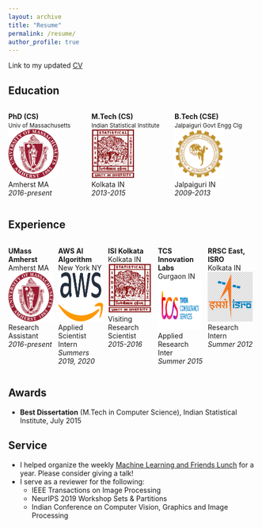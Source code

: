 ```yaml
---
layout: archive
title: "Resume"
permalink: /resume/
author_profile: true
---
```


Link to my updated [CV](docs/Archan_Ray_Resume.pdf)

## Education

<div style="display:flex">
     <div style="flex:1;padding-right:10px;">
        <p class="text-center">
            <strong>PhD (CS)</strong><br>
            <small>Univ of Massachusetts</small><br>
            <a href="https://cs.umass.edu/"><img src="images/umass.png" height="100"/></a><br>
            Amherst MA<br>
            <em>2016-present</em>   
        </p>
     </div>
     <div style="flex:1;padding-right:10px;">
        <p class="text-center">
            <strong>M.Tech (CS)</strong><br>
            <small>Indian Statistical Institute</small><br>
            <a href="https://www.isical.ac.in/"><img src="images/isikol.png" height="100"/></a><br>
            Kolkata IN<br>
            <em>2013-2015</em>   
        </p>
     </div>
     <div style="flex:1;padding-right:10px;">
        <p class="text-center">
            <strong>B.Tech (CSE)</strong><br>
            <small>Jalpaiguri Govt Engg Clg</small><br>
            <a href="https://www.jgec.ac.in/"><img src="images/jgec.png" height="100"/></a><br>
            Jalpaiguri IN<br>
            <em>2009-2013</em>   
        </p>
     </div>
</div>

## Experience

<div style="display:flex">
     <div style="flex:1;padding-right:10px;">
        <p class="text-center">
            <strong>UMass Amherst</strong><br>
            Amherst MA<br>
            <a href="https://cs.umass.edu/"><img src="images/umass.png" height="100"/></a><br>
            Research Assistant<br>
            <em>2016-present</em>   
        </p>
     </div>
     <div style="flex:1;padding-right:10px;">
        <p class="text-center">
            <strong>AWS AI Algorithm</strong><br>
            New York NY<br>
            <a href="https://docs.aws.amazon.com/sagemaker/latest/dg/whatis.html"><img src="images/aws.png" height="100"/></a><br>
            Applied Scientist Intern<br>
            <em>Summers 2019, 2020</em>   
        </p>
     </div>
     <div style="flex:1;padding-right:10px;">
        <p class="text-center">
            <strong>ISI Kolkata</strong><br>
            Kolkata IN<br>
            <a href="https://www.isical.ac.in/"><img src="images/isikol.png" height="100"/></a><br>
            Visiting Research Scientist<br>
            <em>2015-2016</em>   
        </p>
     </div>
     <div style="flex:1;padding-right:10px;">
        <p class="text-center">
            <strong>TCS Innovation Labs</strong><br>
            Gurgaon IN<br>
            <a href="https://www.tcs.com/research-and-innovation"><img src="images/tcs.png" height="100"/></a><br>
            Applied Research Inter<br>
            <em>Summer 2015</em>   
        </p>
     </div>
     <div style="flex:1;padding-right:10px;">
        <p class="text-center">
            <strong>RRSC East, ISRO</strong><br>
            Kolkata IN<br>
            <a href="https://www.nrsc.gov.in/"><img src="images/isro.png" height="100"/></a><br>
            Research Intern<br>
            <em>Summer 2012</em>   
        </p>
     </div>
</div>

## Awards

* **Best Dissertation** (M.Tech in Computer Science), Indian Statistical Institute, July 2015

## Service

* I helped organize the weekly [Machine Learning and Friends Lunch](http://ds.cs.umass.edu/mlfl) for a year. Please consider giving a talk!
* I serve as a reviewer for the following:
  * IEEE Transactions on Image Processing
  * NeurIPS 2019 Workshop Sets & Partitions
  * Indian Conference on Computer Vision, Graphics and Image Processing
